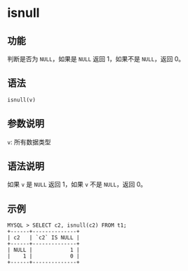 # isnull

## 功能

判断是否为 `NULL`，如果是 `NULL` 返回 1，如果不是 `NULL`，返回 0。

## 语法

```Haskell
isnull(v)
```

## 参数说明

`v`: 所有数据类型

## 语法说明

如果 `v` 是 `NULL` 返回 1，如果 `v` 不是 `NULL`，返回 0。

## 示例

```Plain Text
MYSQL > SELECT c2, isnull(c2) FROM t1;
+------+--------------+
| c2   | `c2` IS NULL |
+------+--------------+
| NULL |            1 |
|    1 |            0 |
+------+--------------+
```
